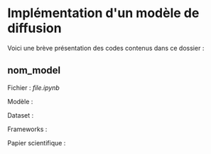 # Implémentation d'un modèle de diffusion

Voici une brève présentation des codes contenus dans ce dossier :

## nom_model

Fichier : _file.ipynb_

Modèle :

Dataset :

Frameworks :

Papier scientifique :
